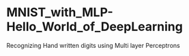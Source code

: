 # MNIST_with_MLP-Hello_World_of_DeepLearning
Recognizing Hand written digits using Multi layer Perceptrons
